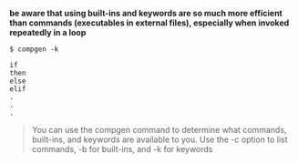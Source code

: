 **be aware that using built-ins and keywords are so much more efficient than commands (executables in external files), especially when invoked repeatedly in a loop**

```
$ compgen -k

if
then
else
elif
.
.
.
```

> You can use the compgen command to determine what commands, built-ins, and keywords are available to you. Use the -c option to list commands, -b for built-ins, and -k for keywords